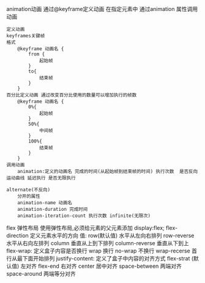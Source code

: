 animation动画
    通过@keyframe定义动画
    在指定元素中 通过animation 属性调用动画

    定义动画
    keyframes关键帧
    格式
        @keyframe 动画名 {
            from {
                起始帧
            }
            to{
                结束帧
            }
        }
    百分比定义动画 通过改变百分比使用的数量可以增加执行的帧数
        @keyframe 动画名 {
            0%{
                起始帧
            }
            50%{
                中间帧
            }
            100%{
                结束帧
            }
        }
    调用动画
        animation:定义的动画名 完成的时间(从起始帧到结束帧的时间) 执行次数  是否反向 运动曲线 延迟执行 是否无限执行
                                                                        alternate(不反向)
        分开的属性
        animation-name 动画名
        animation-duration 完成时间
        animation-iteration-count 执行次数 infinite(无限次)


flex 弹性布局
使用弹性布局,必须给元素的父元素添加 display:flex;
flex-direction 
    定义元素水平的方向
    值:
        row(默认值) 水平从左向右排列
        row-reverse 水平从右向左排列
        column 垂直从上到下排列
        column-reverse 垂直从下到上
flex-wrap:
    定义盒子内容是否换行
        wrap 换行
        no-wrap 不换行
        wrap-recerse 首行从最下面开始排列
justify-content:
    定义了盒子中内容的对齐方式
        flex-strat (默认值) 左对齐
        flex-end 右对齐
        center 居中对齐
        space-between 两端对齐
        space-around 两端等分对齐
        



        